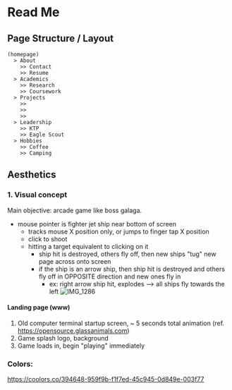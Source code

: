 # Read Me #

## Page Structure / Layout

```
(homepage)
  > About
    >> Contact
    >> Resume
  > Academics
    >> Research
    >> Coursework
  > Projects
    >> 
    >>
    >>
  > Leadership
    >> KTP
    >> Eagle Scout
  > Hobbies
    >> Coffee
    >> Camping
```

## Aesthetics ##

### 1. Visual concept ###

Main objective: arcade game like boss galaga. 
- mouse pointer is fighter jet ship near bottom of screen
  - tracks mouse X position only, or jumps to finger tap X position
  - click to shoot
  - hitting a target equivalent to clicking on it
    - ship hit is destroyed, others fly off, then new ships "tug" new page across onto screen
    - if the ship is an arrow ship, then ship hit is destroyed and others fly off in OPPOSITE direction and new ones fly in
      - ex: right arrow ship hit, explodes --> all ships fly towards the left
  ![IMG_1286](https://github.com/eliottd7/eliottd7.github.io/assets/98353358/a4d36512-ffcf-49af-9e9d-6b4c959cffd0)


#### Landing page (www) ####
1. Old computer terminal startup screen, ~ 5 seconds total animation (ref. https://opensource.glassanimals.com)
2. Game splash logo, background
3. Game loads in, begin "playing" immediately

### Colors: ###
https://coolors.co/394648-959f9b-f1f7ed-45c945-0d849e-003f77
